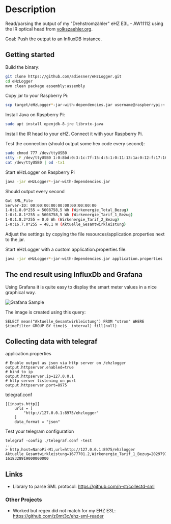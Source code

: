 # Description

Read/parsing the output of my "Drehstromzähler" eHZ E3L - AW11112 using the IR optical head from [volkszaehler.org](http://wiki.volkszaehler.org/hardware/controllers/ir-schreib-lesekopf).

Goal: Push the output to an InfluxDB instance. 

## Getting started

Build the binary:
```bash
git clone https://github.com/adiesner/eHzLogger.git
cd eHzLogger
mvn clean package assembly:assembly
```

Copy jar to your Raspberry Pi:
```bash
scp target/eHzLogger*-jar-with-dependencies.jar username@raspberrypi:~
```

Install Java on Raspberry Pi:
```bash
sudo apt install openjdk-8-jre librxtx-java
```

Install the IR head to your eHZ. Connect it with your Raspberry Pi.

Test the connection (should output some hex code every second):
```bash
sudo chmod 777 /dev/ttyUSB0
stty -F /dev/ttyUSB0 1:0:8bd:0:3:1c:7f:15:4:5:1:0:11:13:1a:0:12:f:17:16:0:0:0:0:0:0:0:0:0:0:0:0:0:0:0:0
cat /dev/ttyUSB0 | od -tx1
```

Start eHzLogger on Raspberry Pi
```bash
java -jar eHzLogger*-jar-with-dependencies.jar
```

Should output every second
```bash
Got SML_File
Server-ID: 00:00:00:00:00:00:00:00:00:00
1-0:1.8.0*255 = 5608758,5 Wh (Wirkenergie_Total_Bezug)
1-0:1.8.1*255 = 5608758,5 Wh (Wirkenergie_Tarif_1_Bezug)
1-0:1.8.2*255 = 0,0 Wh (Wirkenergie_Tarif_2_Bezug)
1-0:16.7.0*255 = 48,1 W (Aktuelle_Gesamtwirkleistung)
```

Adjust the settings by copying the file resources/application.properties next to the jar.

Start eHzLogger with a custom application.properties file.
```bash
java -jar eHzLogger*-jar-with-dependencies.jar application.properties
```

## The end result using InfluxDb and Grafana

Using Grafana it is quite easy to display the smart meter values in a nice graphical way.

![Grafana Sample](../assets/images/grafana.jpg?raw=true)

The image is created using this query:
```
SELECT mean("Aktuelle_Gesamtwirkleistung") FROM "strom" WHERE $timeFilter GROUP BY time($__interval) fill(null)
```

## Collecting data with telegraf

application.properties
```
# Enable output as json via http server on /ehzlogger
output.httpserver.enabled=true
# bind to ip
output.httpserver.ip=127.0.0.1
# http server listening on port
output.httpserver.port=8975
```

telegraf.conf
```
[[inputs.http]]   
    urls = [                                                                    
        "http://127.0.0.1:8975/ehzlogger"
    ]                               
    data_format = "json"
```

Test your telegram configuration
```
telegraf -config ./telegraf.conf -test
...
> http,host=NanoPi-M1,url=http://127.0.0.1:8975/ehzlogger Aktuelle_Gesamtwirkleistung=1677701.2,Wirkenergie_Tarif_1_Bezug=20297973.2,Wirkenergie_Tarif_2_Bezug=0,Wirkenergie_Total_Bezug=20297973.2 1618328919000000000
```



## Links
* Library to parse SML protocol: https://github.com/n-st/collectd-sml

### Other Projects
* Worked but regex did not match for my EHZ E3L: https://github.com/z0mt3c/ehz-sml-reader